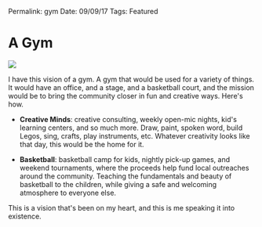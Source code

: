 
Permalink: gym
Date: 09/09/17
Tags: Featured

# A Gym

![][image-1]

I have this vision of a gym. A gym that would be used for a variety of things. It would have an office, and a stage, and a basketball court, and the mission would be to bring the community closer in fun and creative ways. Here's how.

- **Creative Minds**: creative consulting, weekly open-mic nights, kid's learning centers, and so much more. Draw, paint, spoken word, build Legos, sing, crafts, play instruments, etc. Whatever creativity looks like that day, this would be the home for it.

- **Basketball**: basketball camp for kids, nightly pick-up games, and weekend tournaments, where the proceeds help fund local outreaches around the community. Teaching the fundamentals and beauty of basketball to the children, while giving a safe and welcoming atmosphere to everyone else.

This is a vision that's been on my heart, and this is me speaking it into existence.

[image-1]:	https://dl.dropboxusercontent.com/s/u4l7idgnhtq2df4/Image.jpeg